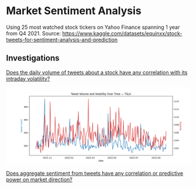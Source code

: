 # Market Sentiment Analysis

Using 25 most watched stock tickers on Yahoo Finance spanning 1 year from Q4 2021.
Source: https://www.kaggle.com/datasets/equinxx/stock-tweets-for-sentiment-analysis-and-prediction

## Investigations
[Does the daily volume of tweets about a stock have any correlation with its intraday volatility?](./volatility-correlation/findings.md)

![Time Series Line Graph - TSLA](./volatility-correlation/time_series_tweet_and_volatility_lineplot.png)


[Does aggregate sentiment from tweets have any correlation or predictive power on market direction?](./market-direction/findings.md)



